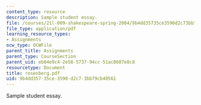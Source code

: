 ```yaml
---
content_type: resource
description: Sample student essay.
file: /courses/21l-009-shakespeare-spring-2004/9b4dd35735ce3590d2c73bb79cb40561_rosenberg.pdf
file_type: application/pdf
learning_resource_types:
- Assignments
ocw_type: OCWFile
parent_title: Assignments
parent_type: CourseSection
parent_uid: eb04e9c4-2e58-5737-94cc-51ac8607e8c8
resourcetype: Document
title: rosenberg.pdf
uid: 9b4dd357-35ce-3590-d2c7-3bb79cb40561
---
```

Sample student essay.

